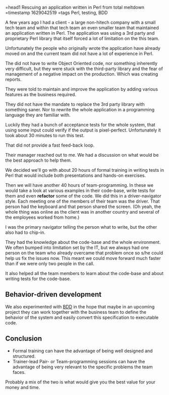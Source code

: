 =head1 Rescuing an application written in Perl from total meltdown
=timestamp 1629042519
=tags Perl, testing, BDD



A few years ago I had a client - a large non-hitech company with a small tech team and within that tech team an even smaller team that maintained an application written in Perl.
The application was using a 3rd party and proprietary Perl library that itself forced a lot of limitation on the this team.

Unfortunately the people who originally wrote the application have already moved on and the current team did not have a lot of experience in Perl.



The did not have to write Object Oriented code, nor something inherently very difficult, but they were stuck with the third-party library
and the fear of management of a negative impact on the production. Which was creating reports.

They were told to maintain and improve the application by adding various features as the business required.

They did not have the mandate to replace the 3rd party library with something saner. Nor to rewrite the whole application in
a programming language they are familiar with.

Luckily they had a bunch of acceptance tests for the whole system, that using some input could verify if the output is pixel-perfect.
Unfortunately it took about 30 minutes to run this test.

That did not provide a fast feed-back loop.

Their manager reached out to me. We had a discussion on what would be the best approach to help them.

We decided we'll go with about 20 hours of formal training in writing tests in Perl that would include both presentations
and hands-on exercises.

Then we will have another 40 hours of team-programming. In these we would take a look at various examples in their code-base,
write tests for them and even <b>refactor</b> some of the code. We did this in a driver-navigator style. Each meeting one of the members
of their team was the driver. That person had the keyboard and that person shared the screen.
(Oh yeah, the whole thing was online as the client was in another country and several of the employees worked from home.)

I was the primary navigator telling the person what to write, but the other also had to chip-in.

They had the knowledge about the code-base and the whole environment. We often bumped into limitation set by the IT,
but we always had one person on the team who already overcame that problem once so s/he could help us fix the issues now.
This meant we could move forward much faster than if we were only two people in the call.

It also helped all the team members to learn about the code-base and about writing tests for the code-base.

<h2>Behavior-driven development</h2>

We also experimented with <a href="https://en.wikipedia.org/wiki/Behavior-driven_development">BDD</a> in the hope that maybe
in an upcoming project they can work together with the business team to define the behavior of the system and easily convert
this specification to executable code.


<h2>Conclusion</h2>

<ul>
<li>Formal training can have the advantage of being well designed and structured.</li>
<li>Trainer-lead Pair- or Team-programming sessions can have the advantage of being very relevant to the specific problems the team faces.</li>
</ul>

Probably a mix of the two is what would give you the best value for your money and time.

